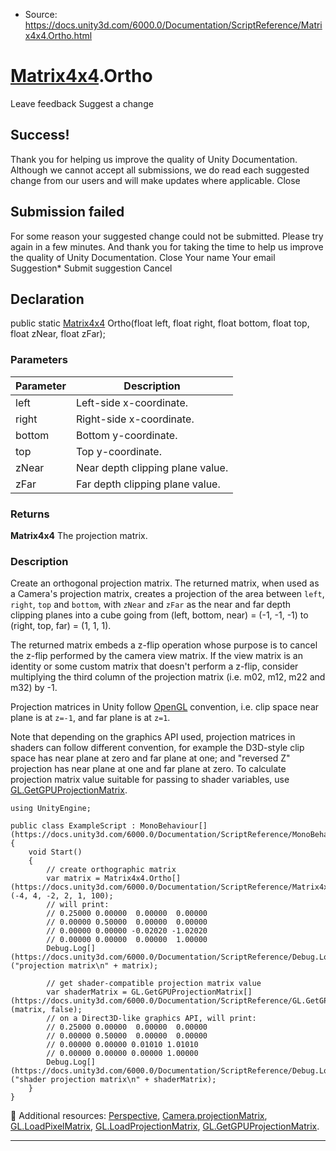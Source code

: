 * Source: https://docs.unity3d.com/6000.0/Documentation/ScriptReference/Matrix4x4.Ortho.html

#  [Matrix4x4](https://docs.unity3d.com/6000.0/Documentation/ScriptReference/Matrix4x4.html).Ortho
Leave feedback
Suggest a change
## Success!
Thank you for helping us improve the quality of Unity Documentation. Although we cannot accept all submissions, we do read each suggested change from our users and will make updates where applicable.
Close
## Submission failed
For some reason your suggested change could not be submitted. Please <a>try again</a> in a few minutes. And thank you for taking the time to help us improve the quality of Unity Documentation.
Close
Your name Your email Suggestion* Submit suggestion
Cancel
## Declaration
public static [Matrix4x4](https://docs.unity3d.com/6000.0/Documentation/ScriptReference/Matrix4x4.html) Ortho(float left, float right, float bottom, float top, float zNear, float zFar); 
### Parameters
Parameter | Description  
---|---  
left | Left-side x-coordinate.  
right | Right-side x-coordinate.  
bottom | Bottom y-coordinate.  
top | Top y-coordinate.  
zNear | Near depth clipping plane value.  
zFar | Far depth clipping plane value.  
### Returns
**Matrix4x4** The projection matrix. 
### Description
Create an orthogonal projection matrix.
The returned matrix, when used as a Camera's projection matrix, creates a projection of the area between `left`, `right`, `top` and `bottom`, with `zNear` and `zFar` as the near and far depth clipping planes into a cube going from (left, bottom, near) = (-1, -1, -1) to (right, top, far) = (1, 1, 1).  
  
The returned matrix embeds a z-flip operation whose purpose is to cancel the z-flip performed by the camera view matrix. If the view matrix is an identity or some custom matrix that doesn't perform a z-flip, consider multiplying the third column of the projection matrix (i.e. m02, m12, m22 and m32) by -1.  
  
Projection matrices in Unity follow [OpenGL](https://en.wikipedia.org/wiki/OpenGL) convention, i.e. clip space near plane is at `z=-1`, and far plane is at `z=1`.  
  
Note that depending on the graphics API used, projection matrices in shaders can follow different convention, for example the D3D-style clip space has near plane at zero and far plane at one; and "reversed Z" projection has near plane at one and far plane at zero. To calculate projection matrix value suitable for passing to shader variables, use [GL.GetGPUProjectionMatrix](https://docs.unity3d.com/6000.0/Documentation/ScriptReference/GL.GetGPUProjectionMatrix.html).
```
using UnityEngine;  
  
public class ExampleScript : MonoBehaviour[](https://docs.unity3d.com/6000.0/Documentation/ScriptReference/MonoBehaviour.html)
{
    void Start()
    {
        // create orthographic matrix
        var matrix = Matrix4x4.Ortho[](https://docs.unity3d.com/6000.0/Documentation/ScriptReference/Matrix4x4.Ortho.html)(-4, 4, -2, 2, 1, 100);
        // will print:
        // 0.25000 0.00000  0.00000  0.00000
        // 0.00000 0.50000  0.00000  0.00000
        // 0.00000 0.00000 -0.02020 -1.02020
        // 0.00000 0.00000  0.00000  1.00000
        Debug.Log[](https://docs.unity3d.com/6000.0/Documentation/ScriptReference/Debug.Log.html)("projection matrix\n" + matrix);  
  
        // get shader-compatible projection matrix value
        var shaderMatrix = GL.GetGPUProjectionMatrix[](https://docs.unity3d.com/6000.0/Documentation/ScriptReference/GL.GetGPUProjectionMatrix.html)(matrix, false);
        // on a Direct3D-like graphics API, will print:
        // 0.25000 0.00000  0.00000  0.00000
        // 0.00000 0.50000  0.00000  0.00000
        // 0.00000 0.00000 0.01010 1.01010
        // 0.00000 0.00000 0.00000 1.00000
        Debug.Log[](https://docs.unity3d.com/6000.0/Documentation/ScriptReference/Debug.Log.html)("shader projection matrix\n" + shaderMatrix);
    }
}
```

Additional resources: [Perspective](https://docs.unity3d.com/6000.0/Documentation/ScriptReference/Matrix4x4.Perspective.html), [Camera.projectionMatrix](https://docs.unity3d.com/6000.0/Documentation/ScriptReference/Camera-projectionMatrix.html), [GL.LoadPixelMatrix](https://docs.unity3d.com/6000.0/Documentation/ScriptReference/GL.LoadPixelMatrix.html), [GL.LoadProjectionMatrix](https://docs.unity3d.com/6000.0/Documentation/ScriptReference/GL.LoadProjectionMatrix.html), [GL.GetGPUProjectionMatrix](https://docs.unity3d.com/6000.0/Documentation/ScriptReference/GL.GetGPUProjectionMatrix.html).
* * *
